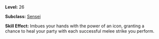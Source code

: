 <!-- TITLE: Skill: Icon -->
<!-- SUBTITLE:  -->

**Level:** 26

**Subclass:** [Sensei](sensei)

**Skill Effect:** Imbues your hands with the power of an icon, granting a chance to heal your party with each successful melee strike you perform.